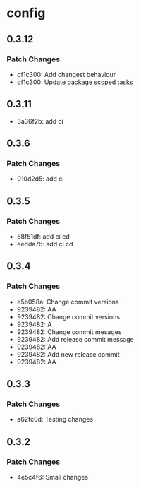 # config

## 0.3.12

### Patch Changes

- df1c300: Add changest behaviour
- df1c300: Update package scoped tasks

## 0.3.11

- 3a36f2b: add ci

## 0.3.6

### Patch Changes

- 010d2d5: add ci

## 0.3.5

### Patch Changes

- 58f51df: add ci cd
- eedda76: add ci cd

## 0.3.4

### Patch Changes

- e5b058a: Change commit versions
- 9239482: AA
- 9239482: Change commit versions
- 9239482: A
- 9239482: Change commit mesages
- 9239482: Add release commit message
- 9239482: AA
- 9239482: Add new release commit
- 9239482: AA

## 0.3.3

### Patch Changes

- a62fc0d: Testing changes

## 0.3.2

### Patch Changes

- 4e5c4f6: Small changes
